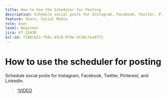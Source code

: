 ```yaml
---
title: How to Use the Scheduler for Posting
description: Schedule social posts for Instagram, Facebook, Twitter, Pinterest, and LinkedIn
feature: Share, Social Media
role: User
level: Beginner
jira: KT-13430
exl-id: f248c621-f50c-45c8-97de-4f28c7ea97f1
---
```

# How to use the scheduler for posting

Schedule social posts for Instagram, Facebook, Twitter, Pinterest, and LinkedIn.

>[!VIDEO](https://video.tv.adobe.com/v/3420242?quality=12&learn=on&hidetitle=true)
